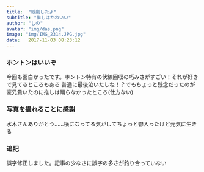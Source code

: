 ```yaml
---
title:  "観劇したよ"
subtitle: "推しはかわいい"
author: "しの"
avatar: "img/das.png"
image: "img/IMG_2314.JPG.jpg"
date:   2017-11-03 08:23:12
---
```


### ホントンはいいぞ
今回も面白かったです。ホントン特有の伏線回収の巧みさがすごい！それが好きで見てるところもある
普通に最後泣いたしね！？でもちょっと残念だったのが豪兄貴いたのに推しは踊らなかったところ(仕方ない)


### 写真を撮れることに感謝
水木さんありがとう……横になってる気がしてちょっと鬱入ったけど元気に生きる


### 追記
誤字修正しました。記事の少なさに誤字の多さが釣り合っていない
